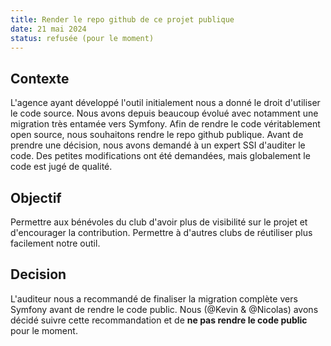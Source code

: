 ```yaml
---
title: Render le repo github de ce projet publique
date: 21 mai 2024
status: refusée (pour le moment)
---
```


## Contexte

L'agence ayant développé l'outil initialement nous a donné le droit d'utiliser le code source.
Nous avons depuis beaucoup évolué avec notamment une migration très entamée vers Symfony.
Afin de rendre le code véritablement open source, nous souhaitons rendre le repo github publique.
Avant de prendre une décision, nous avons demandé à un expert SSI d'auditer le code.
Des petites modifications ont été demandées, mais globalement le code est jugé de qualité.

## Objectif

Permettre aux bénévoles du club d'avoir plus de visibilité sur le projet et d'encourager la contribution.
Permettre à d'autres clubs de réutiliser plus facilement notre outil.

## Decision

L'auditeur nous a recommandé de finaliser la migration complète vers Symfony avant de rendre le code public.
Nous (@Kevin & @Nicolas) avons décidé suivre cette recommandation et de **ne pas rendre le code public** pour le moment.